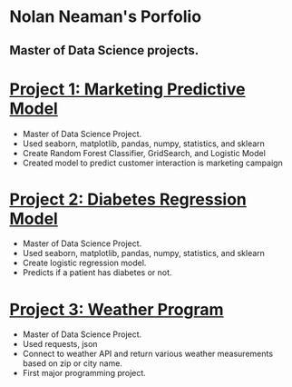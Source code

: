 # Nolan Neaman's Porfolio
## Master of Data Science projects. 


# [Project 1: Marketing Predictive Model](https://github.com/nneaman/Data_Science_Portfolio/blob/master/Python/Predictive%20Model%20for%20Marketing%20Campaigns.pdf)
*	Master of Data Science Project.
*	Used seaborn, matplotlib, pandas, numpy, statistics, and sklearn
*	Create Random Forest Classifier, GridSearch, and Logistic Model
*	Created model to predict customer interaction is marketing campaign

# [Project 2: Diabetes Regression Model](https://github.com/nneaman/Data_Science_Portfolio/blob/master/Python/Diabetes%20Logistic%20Regression%20Model.pdf)
*	Master of Data Science Project.
*	Used seaborn, matplotlib, pandas, numpy, statistics, and sklearn
*	Create logistic regression model.
*	Predicts if a patient has diabetes or not. 

# [Project 3: Weather Program]( https://github.com/nneaman/Data_Science_Portfolio/blob/master/Python/API_Connection_Program)
* Master of Data Science Project.
* Used requests, json
* Connect to weather API and return various weather measurements based on zip or city name.
* First major programming project.






